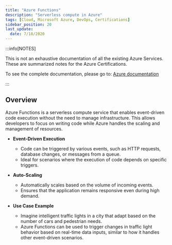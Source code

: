 ```yaml
---
title: "Azure Functions"
description: "Serverless compute in Azure"
tags: [Cloud, Microsoft Azure, DevOps, Certifications]
sidebar_position: 20
last_update:
  date: 7/18/2020
---
```


:::info[NOTES]

This is not an exhaustive documentation of all the existing Azure Services. These are summarized notes for the Azure Certifications.

To see the complete documentation, please go to: [Azure documentation](https://learn.microsoft.com/en-us/azure/?product=popular)

:::


## Overview

Azure Functions is a serverless compute service that enables event-driven code execution without the need to manage infrastructure. This allows developers to focus on writing code while Azure handles the scaling and management of resources.

- **Event-Driven Execution**
  - Code can be triggered by various events, such as HTTP requests, database changes, or messages from a queue.
  - Ideal for scenarios where the execution of code depends on specific triggers.

- **Auto-Scaling**
  - Automatically scales based on the volume of incoming events.
  - Ensures that the application remains responsive even during high demand.

- **Use Case Example**
  - Imagine intelligent traffic lights in a city that adapt based on the number of cars and pedestrian needs.
  - Azure Functions can be used to trigger changes in traffic light behavior based on real-time data inputs, similar to how it handles other event-driven scenarios.

